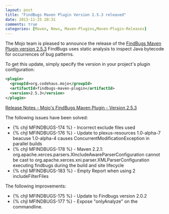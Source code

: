 ```yaml
---
layout: post
title: "FindBugs Maven Plugin Version 2.5.3 released"
date: 2013-11-25 20:31
comments: true
categories: [Maven, News, Maven-Plugins,Maven-Plugin-Releases]
---
```


The Mojo team is pleased to announce the release of the 
[FindBugs Maven Plugin version 2.5.3](http://mojo.codehaus.org/findbugs-maven-plugin/)
FindBugs uses static analysis to inspect Java bytecode for occurrences
of bug patterns.

<!-- more -->

To get this update, simply specify the version in your project's
plugin configuration:

``` xml
<plugin>
  <groupId>org.codehaus.mojo</groupId>
  <artifactId>findbugs-maven-plugin</artifactId>
  <version>2.5.3</version>
</plugin>
```

[Release Notes - Mojo's FindBugs Maven Plugin - Version 2.5.3](http://jira.codehaus.org/secure/ReleaseNote.jspa?projectId=11701&version=18737)

The following issues have been solved:

 * {% chjl MFINDBUGS-174 %} - Incorrect exclude files used
 * {% chjl MFINDBUGS-176 %} - Update to plexus-resources 1.0-alpha-7 beacuse 1.0-alpha-4 causes ConcurrentModificationException in parallel builds
 * {% chjl MFINDBUGS-178 %} - Maven 2.2.1: org.apache.xerces.parsers.XIncludeAwareParserConfiguration cannot be cast to org.apache.xerces.xni.parser.XMLParserConfiguration executing findbugs during the build and site lifecycle
 * {% chjl MFINDBUGS-183 %} - Empty Report when using 2 includeFilterFiles

The following improvements:

 * {% chjl MFINDBUGS-175 %} - Update to Findbugs version 2.0.2
 * {% chjl MFINDBUGS-177 %} - Expose "onlyAnalyze" on the commandline.



